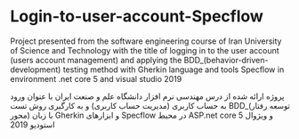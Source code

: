 # Login-to-user-account-Specflow
Project presented from the software engineering course of Iran University of Science and Technology with the title of logging in to the user account (users account management) and applying the BDD_(behavior-driven-development) testing method with Gherkin language and tools Specflow in environment .net core 5 and visual studio 2019


پروژه ارائه شده از درس مهندسی نرم افزار دانشگاه علم و صنعت ایران با عنوان ورود به حساب کاربری (مدیریت حساب کاربری) و به کارگیری روش تست BDD_(توسعه رفتار محور) با زبان Gherkin و ابزارهای Specflow در محیط ASP.net core 5 و ویژوال استودیو 2019
